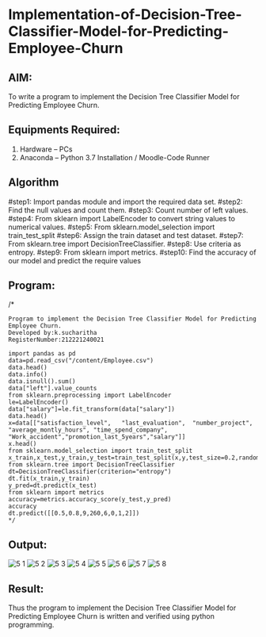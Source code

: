 # Implementation-of-Decision-Tree-Classifier-Model-for-Predicting-Employee-Churn

## AIM:
To write a program to implement the Decision Tree Classifier Model for Predicting Employee Churn.

## Equipments Required:
1. Hardware – PCs
2. Anaconda – Python 3.7 Installation / Moodle-Code Runner

## Algorithm

#step1:
Import pandas module and import the required data set.
#step2:
Find the null values and count them.
#step3:
Count number of left values.
#step4:
From sklearn import LabelEncoder to convert string values to numerical values.
#step5:
From sklearn.model_selection import train_test_split
#step6:
Assign the train dataset and test dataset.
#step7:
From sklearn.tree import DecisionTreeClassifier.
#step8:
Use criteria as entropy.
#step9:
From sklearn import metrics.
#step10:
Find the accuracy of our model and predict the require values

## Program:
/*
```
Program to implement the Decision Tree Classifier Model for Predicting Employee Churn.
Developed by:k.sucharitha 
RegisterNumber:212221240021

import pandas as pd
data=pd.read_csv("/content/Employee.csv")
data.head()
data.info()
data.isnull().sum()
data["left"].value_counts
from sklearn.preprocessing import LabelEncoder
le=LabelEncoder()
data["salary"]=le.fit_transform(data["salary"])
data.head()
x=data[["satisfaction_level",	"last_evaluation",	"number_project",	"average_montly_hours",	"time_spend_company",	"Work_accident","promotion_last_5years","salary"]]
x.head()
from sklearn.model_selection import train_test_split
x_train,x_test,y_train,y_test=train_test_split(x,y,test_size=0.2,random_state=100)
from sklearn.tree import DecisionTreeClassifier
dt=DecisionTreeClassifier(criterion="entropy")
dt.fit(x_train,y_train)
y_pred=dt.predict(x_test)
from sklearn import metrics
accuracy=metrics.accuracy_score(y_test,y_pred)
accuracy
dt.predict([[0.5,0.8,9,260,6,0,1,2]])
*/
```
## Output:
![5 1](https://user-images.githubusercontent.com/94166007/172895842-41dd97dd-b985-4a29-a155-6d5f8cea4005.jpeg)
![5 2](https://user-images.githubusercontent.com/94166007/172895897-efa04af7-2435-4d8b-9c9f-d943392cfc14.jpeg)
![5 3](https://user-images.githubusercontent.com/94166007/172895917-bf558a00-16d3-4fd9-bb7e-73eec7ebb24a.jpeg)
![5 4](https://user-images.githubusercontent.com/94166007/172895923-6973cab5-bfa6-4dd8-9f53-f03c0742f535.jpeg)
![5 5](https://user-images.githubusercontent.com/94166007/172895935-b8aaa888-e3e6-4395-b181-664a9ae3cb82.jpeg)
![5 6](https://user-images.githubusercontent.com/94166007/172895975-ca2c383b-6ab3-4175-964e-f2bc84a6b4d9.jpeg)
![5 7](https://user-images.githubusercontent.com/94166007/172895996-eaddfac4-500e-43c7-a8e0-29632e81dc0a.jpeg)
![5 8](https://user-images.githubusercontent.com/94166007/172896011-cddc612a-787f-4893-8571-63f426226151.jpeg)

## Result:
Thus the program to implement the  Decision Tree Classifier Model for Predicting Employee Churn is written and verified using python programming.
